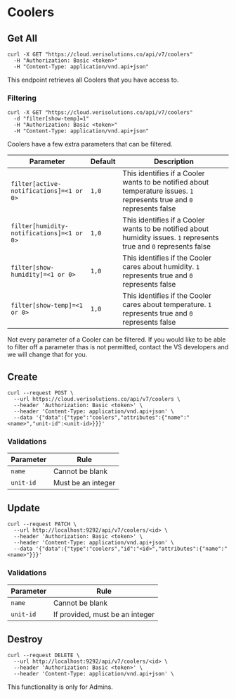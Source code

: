 # Coolers

## Get All

```shell
curl -X GET "https://cloud.verisolutions.co/api/v7/coolers"
  -H "Authorization: Basic <token>"
  -H "Content-Type: application/vnd.api+json"
```

This endpoint retrieves all Coolers that you have access to.

### Filtering

```shell
curl -X GET "https://cloud.verisolutions.co/api/v7/coolers"
  -d "filter[show-temp]=1"
  -H "Authorization: Basic <token>"
  -H "Content-Type: application/vnd.api+json"
```

Coolers have a few extra parameters that can be filtered.

Parameter | Default | Description
--------- | ------- | -----------
`filter[active-notifications]=<1 or 0>` | `1,0` | This identifies if a Cooler wants to be notified about temperature issues. `1` represents true and `0` represents false
`filter[humidity-notifications]=<1 or 0>` | `1,0` | This identifies if a Cooler wants to be notified about humidity issues. `1` represents true and `0` represents false
`filter[show-humidity]=<1 or 0>` | `1,0` | This identifies if the Cooler cares about humidity. `1` represents true and `0` represents false
`filter[show-temp]=<1 or 0>` | `1,0` | This identifies if the Cooler cares about temperature. `1` represents true and `0` represents false

<aside class="warning">
Not every parameter of a Cooler can be filtered. If you would like to be able to filter off a parameter thas is not permitted, contact the VS developers and we will change that for you.
</aside>

## Create

```shell
curl --request POST \
  --url https://cloud.verisolutions.co/api/v7/coolers \
  --header 'Authorization: Basic <token>' \
  --header 'Content-Type: application/vnd.api+json' \
  --data '{"data":{"type":"coolers","attributes":{"name":"<name>","unit-id":<unit-id>}}}'
```

### Validations

Parameter | Rule
--------- | ----
`name` | Cannot be blank
`unit-id` | Must be an integer

## Update

```shell
curl --request PATCH \
  --url http://localhost:9292/api/v7/coolers/<id> \
  --header 'Authorization: Basic <token>' \
  --header 'Content-Type: application/vnd.api+json' \
  --data '{"data":{"type":"coolers","id":"<id>","attributes":{"name":"<name>"}}}'
```

### Validations

Parameter | Rule
--------- | ----
`name` | Cannot be blank
`unit-id` | If provided, must be an integer

## Destroy

```shell
curl --request DELETE \
  --url http://localhost:9292/api/v7/coolers/<id> \
  --header 'Authorization: Basic <token>' \
  --header 'Content-Type: application/vnd.api+json' \
```

<aside class="warning">
This functionality is only for Admins.
</aside>
